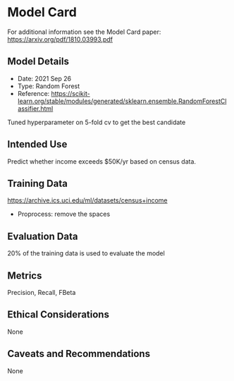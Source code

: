# Model Card

For additional information see the Model Card paper: https://arxiv.org/pdf/1810.03993.pdf

## Model Details

- Date: 2021 Sep 26
- Type: Random Forest
- Reference: https://scikit-learn.org/stable/modules/generated/sklearn.ensemble.RandomForestClassifier.html

Tuned hyperparameter on 5-fold cv to get the best candidate

## Intended Use

Predict whether income exceeds $50K/yr based on census data.

## Training Data

https://archive.ics.uci.edu/ml/datasets/census+income

- Proprocess: remove the spaces

## Evaluation Data

20% of the training data is used to evaluate the model

## Metrics

Precision, Recall, FBeta

## Ethical Considerations

None

## Caveats and Recommendations

None
